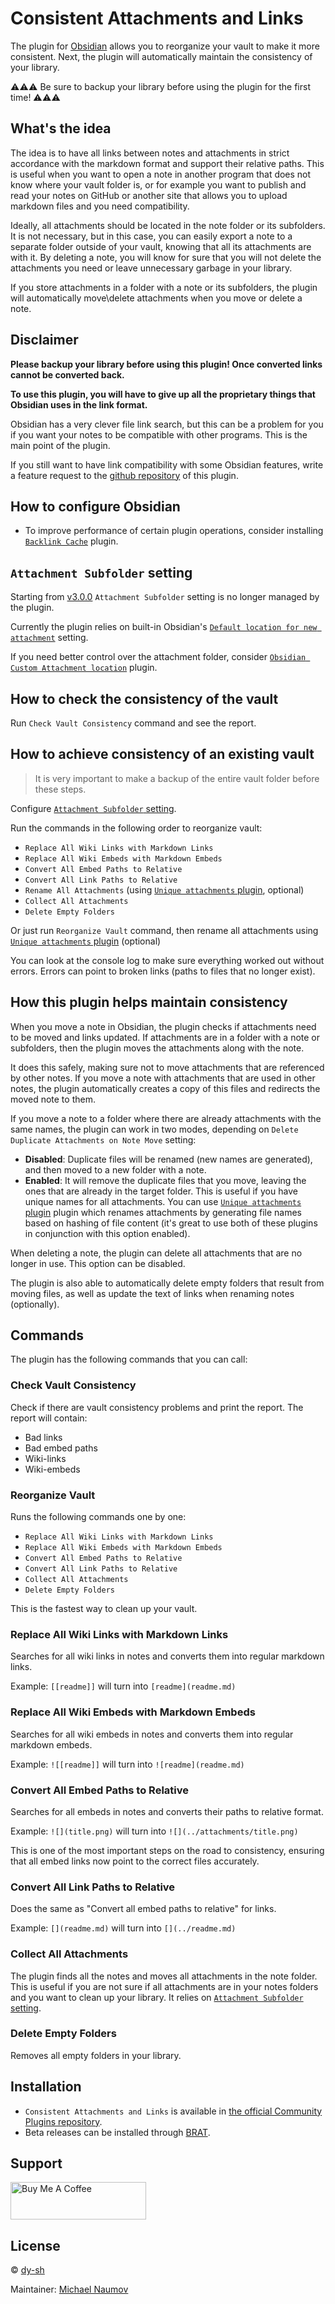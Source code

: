 # Consistent Attachments and Links

The plugin for [Obsidian](https://obsidian.md/) allows you to reorganize your vault to make it more consistent. Next, the plugin will automatically maintain the consistency of your library.
<br>

⚠️⚠️⚠️ Be sure to backup your library before using the plugin for the first time! ⚠️⚠️⚠️

## What's the idea

The idea is to have all links between notes and attachments in strict accordance with the markdown format and support their relative paths. This is useful when you want to open a note in another program that does not know where your vault folder is, or for example you want to publish and read your notes on GitHub or another site that allows you to upload markdown files and you need compatibility.

Ideally, all attachments should be located in the note folder or its subfolders. It is not necessary, but in this case, you can easily export a note to a separate folder outside of your vault, knowing that all its attachments are with it. By deleting a note, you will know for sure that you will not delete the attachments you need or leave unnecessary garbage in your library.

If you store attachments in a folder with a note or its subfolders, the plugin will automatically move\delete attachments when you move or delete a note.
<br>

## Disclaimer

**Please backup your library before using this plugin! Once converted links cannot be converted back.**

**To use this plugin, you will have to give up all the proprietary things that Obsidian uses in the link format.**

Obsidian has a very clever file link search, but this can be a problem for you if you want your notes to be compatible with other programs. This is the main point of the plugin.

If you still want to have link compatibility with some Obsidian features, write a feature request to the [github repository](https://github.com/dy-sh/obsidian-consistent-attachments-and-links/issues) of this plugin.
<br>

## How to configure Obsidian

- To improve performance of certain plugin operations, consider installing [`Backlink Cache`](https://obsidian.md/plugins?id=backlink-cache) plugin.

## `Attachment Subfolder` setting <span id="attachment-subfolder-setting"></span>

Starting from [v3.0.0](https://github.com/dy-sh/obsidian-consistent-attachments-and-links/releases/tag/3.0.0) `Attachment Subfolder` setting is no longer managed by the plugin.

Currently the plugin relies on built-in Obsidian's [`Default location for new attachment`](https://help.obsidian.md/Editing+and+formatting/Attachments#Change+default+attachment+location) setting.

If you need better control over the attachment folder, consider [`Obsidian Custom Attachment location`](https://obsidian.md/plugins?id=obsidian-custom-attachment-location) plugin.

## How to check the consistency of the vault

Run `Check Vault Consistency` command and see the report.

## How to achieve consistency of an existing vault

> It is very important to make a backup of the entire vault folder before these steps.

Configure [`Attachment Subfolder` setting](#attachment-subfolder-setting).

Run the commands in the following order to reorganize vault:

- `Replace All Wiki Links with Markdown Links`
- `Replace All Wiki Embeds with Markdown Embeds`
- `Convert All Embed Paths to Relative`
- `Convert All Link Paths to Relative`
- `Rename All Attachments` (using [`Unique attachments` plugin][Unique attachments], optional)
- `Collect All Attachments`
- `Delete Empty Folders`

Or just run `Reorganize Vault` command, then rename all attachments using [`Unique attachments` plugin][Unique attachments] (optional)

You can look at the console log to make sure everything worked out without errors. Errors can point to broken links (paths to files that no longer exist).

## How this plugin helps maintain consistency

When you move a note in Obsidian, the plugin checks if attachments need to be moved and links updated. If attachments are in a folder with a note or subfolders, then the plugin moves the attachments along with the note.

It does this safely, making sure not to move attachments that are referenced by other notes. If you move a note with attachments that are used in other notes, the plugin automatically creates a copy of this files and redirects the moved note to them.

If you move a note to a folder where there are already attachments with the same names, the plugin can work in two modes, depending on `Delete Duplicate Attachments on Note Move` setting:

- **Disabled**: Duplicate files will be renamed (new names are generated), and then moved to a new folder with a note.
- **Enabled**: It will remove the duplicate files that you move, leaving the ones that are already in the target folder. This is useful if you have unique names for all attachments. You can use [`Unique attachments` plugin][Unique attachments] plugin which renames attachments by generating file names based on hashing of file content (it's great to use both of these plugins in conjunction with this option enabled).

When deleting a note, the plugin can delete all attachments that are no longer in use. This option can be disabled.

The plugin is also able to automatically delete empty folders that result from moving files, as well as update the text of links when renaming notes (optionally).

## Commands

The plugin has the following commands that you can call:

### Check Vault Consistency

Check if there are vault consistency problems and print the report. The report will contain:

- Bad links
- Bad embed paths
- Wiki-links
- Wiki-embeds

### Reorganize Vault

Runs the following commands one by one:

- `Replace All Wiki Links with Markdown Links`
- `Replace All Wiki Embeds with Markdown Embeds`
- `Convert All Embed Paths to Relative`
- `Convert All Link Paths to Relative`
- `Collect All Attachments`
- `Delete Empty Folders`

This is the fastest way to clean up your vault.

### Replace All Wiki Links with Markdown Links

Searches for all wiki links in notes and converts them into regular markdown links.

Example: `[[readme]]` will turn into `[readme](readme.md)`

### Replace All Wiki Embeds with Markdown Embeds

Searches for all wiki embeds in notes and converts them into regular markdown embeds.

Example: `![[readme]]` will turn into `![readme](readme.md)`

### Convert All Embed Paths to Relative

Searches for all embeds in notes and converts their paths to relative format.

Example: `![](title.png)` will turn into `![](../attachments/title.png)`

This is one of the most important steps on the road to consistency, ensuring that all embed links now point to the correct files accurately.

### Convert All Link Paths to Relative

Does the same as "Convert all embed paths to relative" for links.

Example: `[](readme.md)` will turn into `[](../readme.md)`

### Collect All Attachments

The plugin finds all the notes and moves all attachments in the note folder. This is useful if you are not sure if all attachments are in your notes folders and you want to clean up your library. It relies on [`Attachment Subfolder` setting](#attachment-subfolder-setting).

### Delete Empty Folders

Removes all empty folders in your library.

## Installation

- `Consistent Attachments and Links` is available in [the official Community Plugins repository](https://obsidian.md/plugins?id=consistent-attachments-and-links).
- Beta releases can be installed through [BRAT](https://obsidian.md/plugins?id=obsidian42-brat).

## Support

<a href="https://www.buymeacoffee.com/mnaoumov" target="_blank"><img src="https://cdn.buymeacoffee.com/buttons/v2/default-yellow.png" alt="Buy Me A Coffee" style="height: 60px !important;width: 217px !important;" ></a>

## License

© [dy-sh](https://github.com/dy-sh/)

Maintainer: [Michael Naumov](https://github.com/mnaoumov/)

[Unique attachments]: https://obsidian.md/plugins?id=unique-attachments
